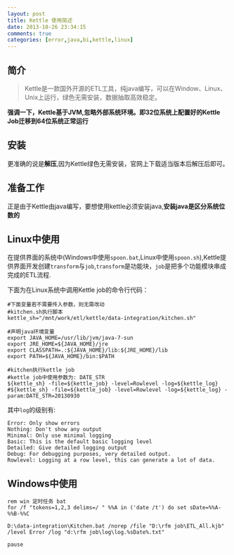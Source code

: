 ```yaml
---
layout: post
title: Kettle 使用简述
date: 2013-10-26 23:34:15
comments: true
categories: [error,java,bi,kettle,linux]
---
```

## 简介

> Kettle是一款国外开源的ETL工具，纯java编写，可以在Window、Linux、Unix上运行，绿色无需安装，数据抽取高效稳定。

**强调一下，Kettle基于JVM,忽略外部系统环境。即32位系统上配置好的Kettle Job迁移到64位系统正常运行**

## 安装

更准确的说是**解压**,因为Kettle绿色无需安装，官网上下载适当版本后解压后即可。

## 准备工作

正是由于Kettle由java编写，要想使用kettle必须安装java,**安装java是区分系统位数的**

## Linux中使用

在提供界面的系统中(Windows中使用`spoon.bat`,Linux中使用`spoon.sh`),Kettle提供界面开发创建`transform`与`job`,`transform`是功能块，`job`是把多个功能模块串成完成的ETL流程.


下面为在Linux系统中调用Kettle job的命令行代码：

    #下面变量若不需要传入参数，则无需改动
    #kitchen.sh执行脚本
    kettle_sh="/mnt/work/etl/kettle/data-integration/kitchen.sh"            
    
    #声明java环境变量
    export JAVA_HOME=/usr/lib/jvm/java-7-sun
    export JRE_HOME=${JAVA_HOME}/jre
    export CLASSPATH=.:${JAVA_HOME}/lib:${JRE_HOME}/lib
    export PATH=${JAVA_HOME}/bin:$PATH
    
    #kitchen执行kettle job
    #kettle job中使用参数为: DATE_STR
    ${kettle_sh} -file=${kettle_job} -level=Rowlevel -log=${kettle_log}
    #${kettle_sh} -file=${kettle_job} -level=Rowlevel -log=${kettle_log} -param:DATE_STR=20130930

其中`log`的级别有:

    Error: Only show errors
    Nothing: Don't show any output
    Minimal: Only use minimal logging
    Basic: This is the default basic logging level
    Detailed: Give detailed logging output
    Debug: For debugging purposes, very detailed output.
    Rowlevel: Logging at a row level, this can generate a lot of data.

## Windows中使用

    rem win 定时任务 bat
    for /f "tokens=1,2,3 delims=/ " %%A in ('date /t') do set sDate=%%A-%%B-%%C
    
    D:\data-integration\Kitchen.bat /norep /file "D:\rfm job\ETL_All.kjb" /level Error /log "d:\rfm job\log\log.%sDate%.txt"
    
    pause
